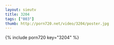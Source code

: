 ```yaml
--- 
layout: sieutv
title: 3204
tags: ["003"]
thumb: http://porn720.net/video/3204/poster.jpg
---
```

{% include porn720 key="3204" %} 
